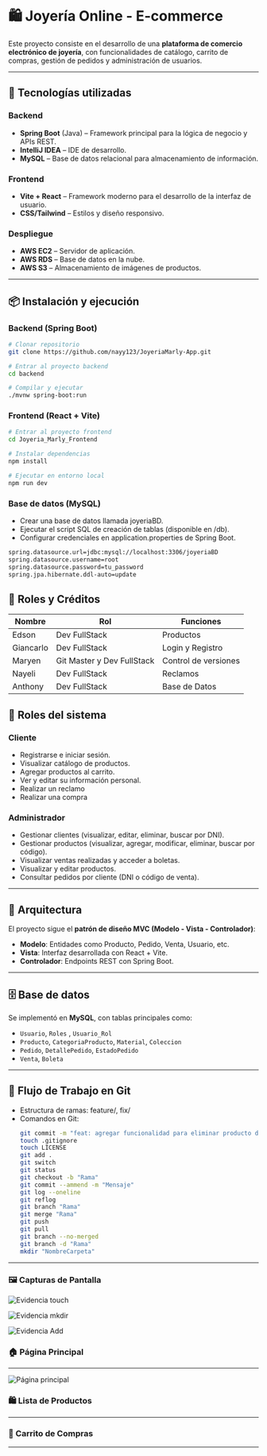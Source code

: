 # 🛍️ Joyería Online - E-commerce  

Este proyecto consiste en el desarrollo de una **plataforma de comercio electrónico de joyería**, con funcionalidades de catálogo, carrito de compras, gestión de pedidos y administración de usuarios.  

---

## 🚀 Tecnologías utilizadas  

### Backend  
- **Spring Boot** (Java) – Framework principal para la lógica de negocio y APIs REST.  
- **IntelliJ IDEA** – IDE de desarrollo.  
- **MySQL** – Base de datos relacional para almacenamiento de información.  

### Frontend  
- **Vite + React** – Framework moderno para el desarrollo de la interfaz de usuario.  
- **CSS/Tailwind** – Estilos y diseño responsivo.  

### Despliegue  
- **AWS EC2** – Servidor de aplicación.  
- **AWS RDS** – Base de datos en la nube.  
- **AWS S3** – Almacenamiento de imágenes de productos.  

---

## 📦 Instalación y ejecución  

### Backend (Spring Boot)  
```bash
# Clonar repositorio
git clone https://github.com/nayy123/JoyeriaMarly-App.git

# Entrar al proyecto backend
cd backend

# Compilar y ejecutar
./mvnw spring-boot:run
```

### Frontend (React + Vite)
```bash
# Entrar al proyecto frontend
cd Joyeria_Marly_Frontend

# Instalar dependencias
npm install

# Ejecutar en entorno local
npm run dev
```

### Base de datos (MySQL)
- Crear una base de datos llamada joyeriaBD.
- Ejecutar el script SQL de creación de tablas (disponible en /db).
- Configurar credenciales en application.properties de Spring Boot.

```bash
spring.datasource.url=jdbc:mysql://localhost:3306/joyeriaBD
spring.datasource.username=root
spring.datasource.password=tu_password
spring.jpa.hibernate.ddl-auto=update
```

## 👥 Roles y Créditos
| Nombre | Rol | Funciones |
|--------|-----|-----------|
| Edson | Dev FullStack | Productos |
| Giancarlo | Dev FullStack | Login y Registro |
| Maryen | Git Master y Dev FullStack | Control de versiones |
| Nayeli | Dev FullStack | Reclamos |
| Anthony | Dev FullStack | Base de Datos |

## 👥 Roles del sistema  

### Cliente  
- Registrarse e iniciar sesión.  
- Visualizar catálogo de productos.  
- Agregar productos al carrito.  
- Ver y editar su información personal.  
- Realizar un reclamo
- Realizar una compra

### Administrador  
- Gestionar clientes (visualizar, editar, eliminar, buscar por DNI).  
- Gestionar productos (visualizar, agregar, modificar, eliminar, buscar por código).  
- Visualizar ventas realizadas y acceder a boletas.  
- Visualizar y editar productos.  
- Consultar pedidos por cliente (DNI o código de venta).   

---

## 📂 Arquitectura  

El proyecto sigue el **patrón de diseño MVC (Modelo - Vista - Controlador)**:  
- **Modelo**: Entidades como Producto, Pedido, Venta, Usuario, etc.  
- **Vista**: Interfaz desarrollada con React + Vite.  
- **Controlador**: Endpoints REST con Spring Boot.  

---

## 🗄️ Base de datos  

Se implementó en **MySQL**, con tablas principales como:  
- `Usuario`, `Roles`  , `Usuario_Rol`  
- `Producto`, `CategoriaProducto`, `Material`, `Coleccion`  
- `Pedido`, `DetallePedido`, `EstadoPedido`  
- `Venta`, `Boleta`

---

## 🔄 Flujo de Trabajo en Git
- Estructura de ramas: feature/, fix/
- Comandos en Git:
  ```bash
  git commit -m "feat: agregar funcionalidad para eliminar producto del carrito"
  touch .gitignore
  touch LICENSE
  git add .
  git switch
  git status
  git checkout -b "Rama"
  git commit --ammend -m "Mensaje"
  git log --oneline
  git reflog
  git branch "Rama"
  git merge "Rama"
  git push
  git pull
  git branch --no-merged
  git branch -d "Rama"
  mkdir "NombreCarpeta"
---

### 🖼️ Capturas de Pantalla

![Evidencia touch](./screenshots/Touch.jpeg)

![Evidencia mkdir](./screenshots/MkDir.jpeg)

![Evidencia Add](./screenshots/gitAdd.jpeg)

### 🏠 Página Principal
---
![Página principal](./screenshots/home.png)

### 🛍️ Lista de Productos
---
### 🛒 Carrito de Compras
---
